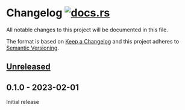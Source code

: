 # Changelog [![docs.rs](https://img.shields.io/crates/v/fmty.svg?label=docs.rs&color=blue)](https://docs.rs/fmty)

All notable changes to this project will be documented in this file.

The format is based on [Keep a Changelog](http://keepachangelog.com/en/1.0.0/)
and this project adheres to [Semantic Versioning](http://semver.org/spec/v2.0.0.html).

## [Unreleased]

## 0.1.0 - 2023-02-01

Initial release

[Unreleased]: https://github.com/nvzqz/fmty/compare/v0.1.0...HEAD
